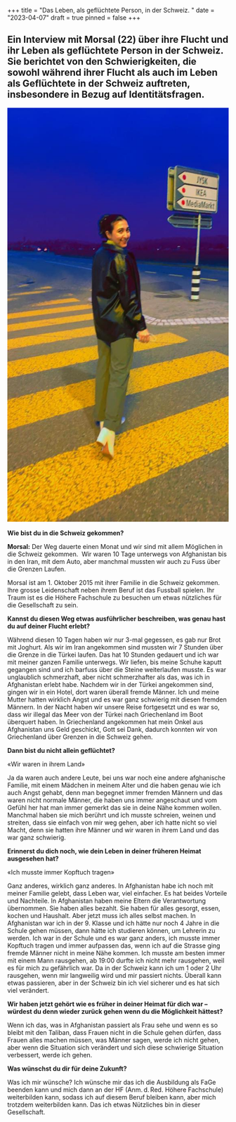 +++
title = "Das Leben, als geflüchtete Person, in der Schweiz. "
date = "2023-04-07"
draft = true
pinned = false
+++
## Ein Interview mit Morsal (22) über ihre Flucht und ihr Leben als geflüchtete Person in der Schweiz. Sie berichtet von den Schwierigkeiten, die sowohl während ihrer Flucht als auch im Leben als Geflüchtete in der Schweiz auftreten, insbesondere in Bezug auf Identitätsfragen.

![Morsal (22) flüchtete 2015 in die Schweiz.](6c78ce4c-ce08-419e-9a3a-eb4464e138b0.jpg)

**Wie bist du in die Schweiz gekommen?**

**Morsal:** Der Weg dauerte einen Monat und wir sind mit allem Möglichen in die Schweiz gekommen.  Wir waren 10 Tage unterwegs von Afghanistan bis in den Iran, mit dem Auto, aber manchmal mussten wir auch zu Fuss über die Grenzen Laufen.

Morsal ist am 1. Oktober 2015 mit ihrer Familie in die Schweiz gekommen. Ihre grosse Leidenschaft neben ihrem Beruf ist das Fussball spielen. Ihr Traum ist es die Höhere Fachschule zu besuchen um etwas nützliches für die Gesellschaft zu sein.

**Kannst du diesen Weg etwas ausführlicher beschreiben, was genau hast du auf deiner Flucht erlebt?**

Während diesen 10 Tagen haben wir nur 3-mal gegessen, es gab nur Brot mit Joghurt. Als wir im Iran angekommen sind mussten wir 7 Stunden über die Grenze in die Türkei laufen. Das hat 10 Stunden gedauert und ich war mit meiner ganzen Familie unterwegs. Wir liefen, bis meine Schuhe kaputt gegangen sind und ich barfuss über die Steine weiterlaufen musste. Es war unglaublich schmerzhaft, aber nicht schmerzhafter als das, was ich in Afghanistan erlebt habe. Nachdem wir in der Türkei angekommen sind, gingen wir in ein Hotel, dort waren überall fremde Männer. Ich und meine Mutter hatten wirklich Angst und es war ganz schwierig mit diesen fremden Männern. In der Nacht haben wir unsere Reise fortgesetzt und es war so, dass wir illegal das Meer von der Türkei nach Griechenland im Boot überquert haben. In Griechenland angekommen hat mein Onkel aus Afghanistan uns Geld geschickt, Gott sei Dank, dadurch konnten wir von Griechenland über Grenzen in die Schweiz gehen.

**Dann bist du nicht allein geflüchtet?**

«Wir waren in ihrem Land»

Ja da waren auch andere Leute, bei uns war noch eine andere afghanische Familie, mit einem Mädchen in meinem Alter und die haben genau wie ich auch Angst gehabt, denn man begegnet immer fremden Männern und das waren nicht normale Männer, die haben uns immer angeschaut und vom Gefühl her hat man immer gemerkt das sie in deine Nähe kommen wollen. Manchmal haben sie mich berührt und ich musste schreien, weinen und streiten, dass sie einfach von mir weg gehen, aber ich hatte nicht so viel Macht, denn sie hatten ihre Männer und wir waren in ihrem Land und das war ganz schwierig.

**Erinnerst du dich noch, wie dein Leben in deiner früheren Heimat ausgesehen hat?**

«Ich musste immer Kopftuch tragen»

Ganz anderes, wirklich ganz anderes. In Afghanistan habe ich noch mit meiner Familie gelebt, dass Leben war, viel einfacher. Es hat beides Vorteile und Nachteile. In Afghanistan haben meine Eltern die Verantwortung übernommen. Sie haben alles bezahlt. Sie haben für alles gesorgt, essen, kochen und Haushalt. Aber jetzt muss ich alles selbst machen. In Afghanistan war ich in der 9. Klasse und ich hätte nur noch 4 Jahre in die Schule gehen müssen, dann hätte ich studieren können, um Lehrerin zu werden. Ich war in der Schule und es war ganz anders, ich musste immer Kopftuch tragen und immer aufpassen das, wenn ich auf die Strasse ging fremde Männer nicht in meine Nähe kommen. Ich musste am besten immer mit einem Mann rausgehen, ab 19:00 durfte ich nicht mehr rausgehen, weil es für mich zu gefährlich war. Da in der Schweiz kann ich um 1 oder 2 Uhr rausgehen, wenn mir langweilig wird und mir passiert nichts. Überall kann etwas passieren, aber in der Schweiz bin ich viel sicherer und es hat sich viel verändert.

**Wir haben jetzt gehört wie es früher in deiner Heimat für dich war – würdest du denn wieder zurück gehen wenn du die Möglichkeit hättest?**

Wenn ich das, was in Afghanistan passiert als Frau sehe und wenn es so bleibt mit den Taliban, dass Frauen nicht in die Schule gehen dürfen, dass Frauen alles machen müssen, was Männer sagen, werde ich nicht gehen, aber wenn die Situation sich verändert und sich diese schwierige Situation verbessert, werde ich gehen.

**Was wünschst du dir für deine Zukunft?**

Was ich mir wünsche? Ich wünsche mir das ich die Ausbildung als FaGe beenden kann und mich dann an der HF (Anm. d. Red. Höhere Fachschule) weiterbilden kann, sodass ich auf diesem Beruf bleiben kann, aber mich trotzdem weiterbilden kann. Das ich etwas Nützliches bin in dieser Gesellschaft.